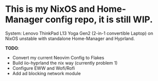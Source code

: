 # This is my NixOS and Home-Manager config repo, it is still WIP.

System: Lenovo ThinkPad L13 Yoga Gen2 (2-in-1 convertible Laptop) on NixOS unstable with standalone Home-Manager and Hyprland.

**TODO**:
- Convert my current Neovim Config to Flakes
- Build iio-hyprland the nix way (currently problem 1)
- Configure EWW and Wofi/Rofi
- Add ad blocking network module

